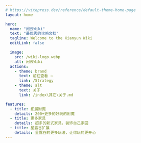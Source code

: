```yaml
---
# https://vitepress.dev/reference/default-theme-home-page
layout: home

hero:
  name: "闲云Wiki"
  text: "最优秀的攻略文档"
  tagline: Welcome to the Xianyun Wiki
  editLink: false

  image:
    src: /wiki-logo.webp
    alt: 闲云Wiki
  actions:
    - theme: brand
      text: 前往查看 →
      link: /Strategy
    - theme: alt
      text: 关于
      link: /index\其它\关于.md

features:
  - title: 拓展附魔
    details: 200+更多的好玩的附魔
  - title: 更多家具
    details: 超多的新式家具，装饰自己家园
  - title: 星露谷扩展
    details: 星露谷的更多玩法，让你玩的更开心
---
```

